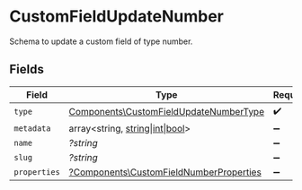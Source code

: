 # CustomFieldUpdateNumber

Schema to update a custom field of type number.


## Fields

| Field                                                                                             | Type                                                                                              | Required                                                                                          | Description                                                                                       |
| ------------------------------------------------------------------------------------------------- | ------------------------------------------------------------------------------------------------- | ------------------------------------------------------------------------------------------------- | ------------------------------------------------------------------------------------------------- |
| `type`                                                                                            | [Components\CustomFieldUpdateNumberType](../../Models/Components/CustomFieldUpdateNumberType.md)  | :heavy_check_mark:                                                                                | N/A                                                                                               |
| `metadata`                                                                                        | array<string, [string\|int\|bool](../../Models/Components/CustomFieldUpdateNumberMetadata.md)>    | :heavy_minus_sign:                                                                                | N/A                                                                                               |
| `name`                                                                                            | *?string*                                                                                         | :heavy_minus_sign:                                                                                | N/A                                                                                               |
| `slug`                                                                                            | *?string*                                                                                         | :heavy_minus_sign:                                                                                | N/A                                                                                               |
| `properties`                                                                                      | [?Components\CustomFieldNumberProperties](../../Models/Components/CustomFieldNumberProperties.md) | :heavy_minus_sign:                                                                                | N/A                                                                                               |